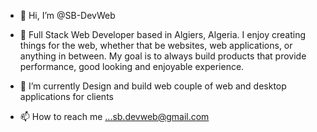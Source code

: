 - 👋 Hi, I’m @SB-DevWeb
- 👀 Full Stack Web Developer based in Algiers, Algeria. I enjoy creating things for the web, whether that be websites, web applications, or anything in between. My goal is to always build products that provide performance, good looking and enjoyable experience.
- 🌱 I’m currently Design and build web couple of web and desktop applications for clients

- 📫 How to reach me ...sb.devweb@gmail.com

<!---
I 'm currently looking for new opportunities, my inbox is always open. Whether you have a question or just want to say hi, I ' ll try my best to get back to you!
--->
